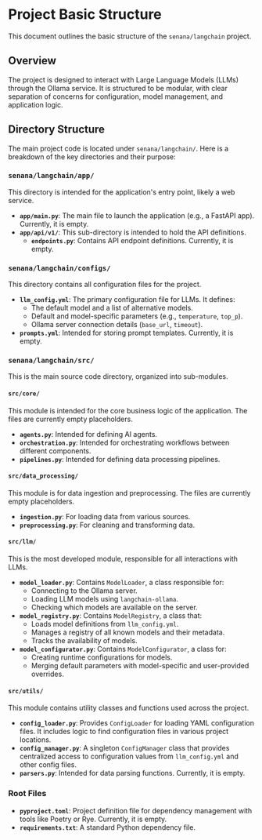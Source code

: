 # Project Basic Structure

This document outlines the basic structure of the `senana/langchain` project.

## Overview

The project is designed to interact with Large Language Models (LLMs) through the Ollama service. It is structured to be modular, with clear separation of concerns for configuration, model management, and application logic.

## Directory Structure

The main project code is located under `senana/langchain/`. Here is a breakdown of the key directories and their purpose:

### `senana/langchain/app/`

This directory is intended for the application's entry point, likely a web service.

-   **`app/main.py`**: The main file to launch the application (e.g., a FastAPI app). Currently, it is empty.
-   **`app/api/v1/`**: This sub-directory is intended to hold the API definitions.
    -   **`endpoints.py`**: Contains API endpoint definitions. Currently, it is empty.

### `senana/langchain/configs/`

This directory contains all configuration files for the project.

-   **`llm_config.yml`**: The primary configuration file for LLMs. It defines:
    -   The default model and a list of alternative models.
    -   Default and model-specific parameters (e.g., `temperature`, `top_p`).
    -   Ollama server connection details (`base_url`, `timeout`).
-   **`prompts.yml`**: Intended for storing prompt templates. Currently, it is empty.

### `senana/langchain/src/`

This is the main source code directory, organized into sub-modules.

#### `src/core/`

This module is intended for the core business logic of the application. The files are currently empty placeholders.

-   **`agents.py`**: Intended for defining AI agents.
-   **`orchestration.py`**: Intended for orchestrating workflows between different components.
-   **`pipelines.py`**: Intended for defining data processing pipelines.

#### `src/data_processing/`

This module is for data ingestion and preprocessing. The files are currently empty placeholders.

-   **`ingestion.py`**: For loading data from various sources.
-   **`preprocessing.py`**: For cleaning and transforming data.

#### `src/llm/`

This is the most developed module, responsible for all interactions with LLMs.

-   **`model_loader.py`**: Contains `ModelLoader`, a class responsible for:
    -   Connecting to the Ollama server.
    -   Loading LLM models using `langchain-ollama`.
    -   Checking which models are available on the server.
-   **`model_registry.py`**: Contains `ModelRegistry`, a class that:
    -   Loads model definitions from `llm_config.yml`.
    -   Manages a registry of all known models and their metadata.
    -   Tracks the availability of models.
-   **`model_configurator.py`**: Contains `ModelConfigurator`, a class for:
    -   Creating runtime configurations for models.
    -   Merging default parameters with model-specific and user-provided overrides.

#### `src/utils/`

This module contains utility classes and functions used across the project.

-   **`config_loader.py`**: Provides `ConfigLoader` for loading YAML configuration files. It includes logic to find configuration files in various project locations.
-   **`config_manager.py`**: A singleton `ConfigManager` class that provides centralized access to configuration values from `llm_config.yml` and other config files.
-   **`parsers.py`**: Intended for data parsing functions. Currently, it is empty.

### Root Files

-   **`pyproject.toml`**: Project definition file for dependency management with tools like Poetry or Rye. Currently, it is empty.
-   **`requirements.txt`**: A standard Python dependency file.
